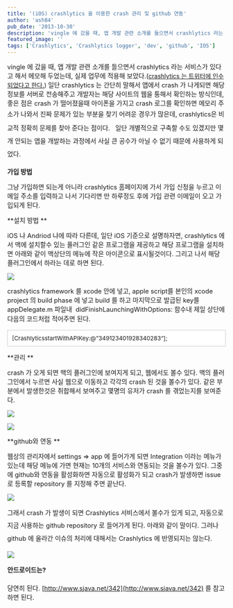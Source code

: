 ```yaml
---
title: '(iOS) crashlytics 을 이용한 crash 관리 및 github 연동'
author: 'ash84'
pub_date: '2013-10-30'
description: 'vingle 에 갔을 때, 앱 개발 관련 소개를 들으면서 crashlytics 라는 서비스가 있다고 해서 메모해 두었는데, 실제 업무에 적용해 보았다.([crashlytics 는 트위터에 인수되었다고 한다.](http://besuccess.com/2013/01/28496/))'
featured_image: ''
tags: ['Crashlytics', 'Crashlytics logger', 'dev', 'github', 'IOS']
---
```



<span style="font-size: 11pt;"></span><span style="font-size: 11pt;"></span><span style="font-size: 11pt;">vingle 에 갔을 때, 앱 개발 관련 소개를 들으면서 crashlytics 라는 서비스가 있다고 해서 메모해 두었는데, 실제 업무에 적용해 보았다.(</span>[crashlytics 는 트위터에 인수되었다고 한다.](http://besuccess.com/2013/01/28496/)) <span style="background-color: transparent; font-size: 11pt;">일단 crashlytics 는 간단히 말해서 앱에서 crash 가 나게되면 해당 정보를 서버로 전송해주고 개발자는 해당 사이트의 웹을 통해서 확인하는 방식인데, 좋은 점은 crash 가 떨어졌을때 아이폰을 가지고 crash 로그를 확인하면 메모리 주소가 나와서 진짜 문제가 있는 부분을 찾기 어려운 경우가 많은데, </span><span style="background-color: transparent; font-size: 14.44444465637207px; line-height: 32.22222137451172px;">crashlytics은 비교적 정확히 문제를 찾아 준다는 점이다. </span><span style="background-color: transparent; font-size: 11pt; line-height: 2;"> </span><span style="background-color: transparent; font-size: 11pt; line-height: 2;"> 일단 개별적으로 구축할 수도 있겠지만 몇 개 안되는 앱을 개발하는 과정에서 사실 큰 공수가 아닐 수 없기 때문에 사용하게 되었다. </span>

<span style="font-size: 11pt;">**가입 방법**</span>

<span style="font-size: 11pt;">그냥 가입하면 되는게 아니라 crashlytics 홈페이지에 가서 가입 신청을 누르고 이메일 주소를 입력하고 나서 기다리면 만 하루정도 후에 가입 관련 이메일이 오고 가입되게 된다. </span>

<span style="font-size: 11pt;">**설치 방법 **</span>

<span style="font-size: 11pt;">iOS 냐 Andriod 냐에 따라 다른데, 일단 iOS 기준으로 설명하자면, crashlytics 에서 맥에 설치할수 있는 플러그인 같은 프로그램을 제공하고 해당 프로그램을 설치하면 아래와 같이 맥상단의 메뉴에 작은 아이콘으로 표시될것이다. 그리고 나서 해당 플러그인에서 하라는 데로 하면 된다. </span>

![](http://ash84.net/wp-content/uploads/1/cfile24.uf.243DAB475270B066133246.png)

<span style="font-size: 11pt;">crashlytics framework 를 xcode 안에 넣고, apple script를 본인의 xcode project 의 build phase 에 넣고 build 를 하고 마지막으로 발급된 key를 appDelegate.m 파일내  </span><span style="background-color: transparent; font-size: 11pt; line-height: 1.5;">didFinishLaunchingWithOptions: 함수내 제일 상단에 다음의 코드처럼 적어주면 된다. </span>

<span style="background-color: transparent; font-size: 9pt; line-height: 1.5;">  
</span>

<span style="font-size: 11pt;">  
</span><span style="font-size: 11pt;">  
</span><span style="font-size: 11pt;">  
</span><span style="font-size: 11pt;">  
</span><span style="font-size: 11pt;">  
</span><span style="font-size: 11pt;"></span>

<span style="font-size: 11pt;">  
</span>

<div class="txc-textbox" style="border: 1px solid rgb(203, 203, 203); background-color: rgb(255, 255, 255); padding: 10px;"><span style="font-size:10pt;">[</span><span class="s2" style="font-size: 10pt;">Crashlytics</span><span class="s1" style="font-size: 10pt;"></span><span class="s3" style="font-size: 10pt;">startWithAPIKey</span><span class="s1" style="font-size: 10pt;">:</span><span style="font-size: 10pt;">@”349123401928340283</span><span style="font-size: 10pt;">“</span><span style="font-size:10pt;">];</span>

</div><span class="s1">  
</span>

<span style="font-size: 11pt;">**관리 **</span>

<span style="font-size: 11pt;">crash 가 오게 되면 맥의 플러그인에 보여지게 되고, 웹에서도 볼수 있다. 맥의 플러그인에서 누르면 사실 웹으로 이동하고 각각의 crash 된 것을 볼수가 있다. 같은 부분에서 발생한것은 취합해서 보여주고 몇명의 유저가 crash 를 겪었는지를 보여준다. </span>

<span style="font-size: 11pt;">  
</span>

![](http://ash84.net/wp-content/uploads/1/cfile1.uf.2434154B5270B0A426A810.png)

<span style="font-size: 11pt;">  
</span>

![](http://ash84.net/wp-content/uploads/1/cfile8.uf.2136AD4A5270B0C91ED357.png)

<span style="font-size: 11pt;">  
</span>

<span style="font-size: 11pt;">**github와 연동 **</span>

<span style="font-size: 11pt;">웹상의 관리자에서 settings => app 에 들어가게 되면 Integration 이라는 메뉴가 있는데 해당 메뉴에 가면 현재는 10개의 서비스와 연동되는 것을 볼수가 있다. 그중에 github와 연동을 활성화하면 자동으로 활성화가 되고 crash가 발생하면 issue로 등록할 repository 를 지정해 주면 끝난다. </span>

<span style="font-size: 11pt;">  
</span>

![](http://ash84.net/wp-content/uploads/1/cfile27.uf.214AAB3A5270B0DC27FD0A.png)

<span style="font-size: 11pt;">  
</span>

<span style="font-size: 11pt;">그래서 crash 가 발생이 되면 </span><span style="background-color: transparent; font-size: 11pt; line-height: 2;">Crashlytics 서비스에서 볼수가 있게 되고, 자동으로 지금 사용하는 git<span style="font-size: 11pt;">hub repository 로 들어가게 된다. 아래와 같이 말이다. 그러나 github 에 올라간 이슈의 처리에 대해서는 </span></span><span style="font-size: 12px; line-height: 18px; background-color: transparent;"><span style="font-size: 11pt;">Crashlytics 에 반영되지는 않는다.</span> </span>

<span style="background-color: transparent; font-size: 11pt; line-height: 1.5;">  
</span>

![](http://ash84.net/wp-content/uploads/1/cfile8.uf.275421345270B1293585A9.png)

<span style="background-color: transparent; font-size: 11pt; line-height: 1.5;">  
</span>

<span style="background-color: transparent; font-size: 9pt; line-height: 1.5;">  
</span>

<span style="background-color: transparent; font-size: 11pt; line-height: 2;">**안드로이드는?**</span>

<span style="font-size: 11pt;">당연히 된다. [http://www.sjava.net/342](http://www.sjava.net/342) 를 참고하면 된다. </span>

<span class="s1">  
</span>

<span style="font-size: 11pt;">  
</span><span style="font-size: 11pt;">  
</span><span style="font-size: 11pt;">  
</span><span style="font-size: 11pt;">  
</span><span style="font-size: 11pt;">  
</span><span style="font-size: 11pt;"></span>



